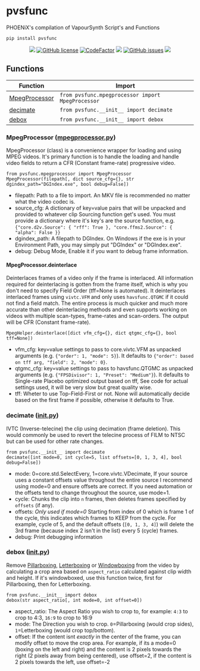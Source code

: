 # pvsfunc
PHOENiX's compilation of VapourSynth Script's and Functions

`pip install pvsfunc`

<p align="center">
<a href="https://python.org"><img src="https://img.shields.io/badge/python-3.6%2B-informational?style=flat-square" /></a>
<a href="https://github.com/rlaPHOENiX/pvsfunc/blob/master/LICENSE"><img alt="GitHub license" src="https://img.shields.io/github/license/rlaPHOENiX/pvsfunc?style=flat-square"></a>
<a href="https://www.codefactor.io/repository/github/rlaphoenix/pvsfunc"><img src="https://www.codefactor.io/repository/github/rlaphoenix/pvsfunc/badge" alt="CodeFactor" /></a>
<a href="https://www.codacy.com/manual/rlaPHOENiX/pvsfunc?utm_source=github.com&amp;utm_medium=referral&amp;utm_content=rlaPHOENiX/pvsfunc&amp;utm_campaign=Badge_Grade"><img src="https://api.codacy.com/project/badge/Grade/574e843d9e044dcbbc2743cd8092148a"/></a>
<a href="https://github.com/rlaPHOENiX/pvsfunc/issues"><img alt="GitHub issues" src="https://img.shields.io/github/issues/rlaPHOENiX/pvsfunc?style=flat-square"></a>
<a href="http://makeapullrequest.com"><img src="https://img.shields.io/badge/PRs-welcome-brightgreen.svg?style=flat-square"></a>
</p>

## Functions

| Function                                        | Import                                            |
|                                             --- | ---                                               |
| [MpegProcessor](#mpegprocessor-mpegprocessorpy) | `from pvsfunc.mpegprocessor import MpegProcessor` |
| [decimate](#decimate-initpy)                    | `from pvsfunc.__init__ import decimate`           |
| [debox](#debox-initpy)                          | `from pvsfunc.__init__ import debox`              |

### MpegProcessor ([mpegprocessor.py](/pvsfunc/mpegprocessor.py))
MpegProcessor (class) is a convenience wrapper for loading and using MPEG videos. It's primary function is to handle the loading and handle video fields to return a CFR (Constant frame-rate) progressive video.

`from pvsfunc.mpegprocessor import MpegProcessor`  
`MpegProcessor(filepath[, dict source_cfg={}, str dgindex_path="DGIndex.exe", bool debug=False])`
* filepath: Path to a file to import. An MKV file is recommended no matter what the video codec is.
* source_cfg: A dictionary of key=value pairs that will be unpacked and provided to whatever clip Sourcing function get's used. You must provide a dictionary where it's key's are the source function, e.g. `{"core.d2v.Source": { "rff": True }, "core.ffms2.Source": { "alpha": False }}`
* dgindex_path: A filepath to DGIndex. On Windows if the exe is in your Environment Path, you may simply put "DGIndex" or "DGIndex.exe".
* debug: Debug Mode, Enable it if you want to debug frame information.

#### MpegProcessor.deinterlace
Deinterlaces frames of a video only if the frame is interlaced. All information required for deinterlacing is gotten from the frame itself, which is why you don't need to specify Field Order (tff=None is automated). It deinterlaces interlaced frames using `vivtc.VFM` and only uses `havsfunc.QTGMC` if it could not find a field match. The entire process is much quicker and much more accurate than other deinterlacing methods and even supports working on videos with multiple scan-types, frame-rates and scan-orders. The output will be CFR (Constant frame-rate).

`MpegHelper.deinterlace([dict vfm_cfg={}, dict qtgmc_cfg={}, bool tff=None])`
* vfm_cfg: key=value settings to pass to core.vivtc.VFM as unpacked arguments (e.g. `{"order": 1, "mode": 5}`). It defaults to `{"order": based on tff arg, "field": 2, "mode": 0}`.
* qtgmc_cfg: key=value settings to pass to havsfunc.QTGMC as unpacked arguments (e.g. `{"FPSDivisor": 1, "Preset": "Medium"}`). It defaults to Single-rate Placebo optimized output based on tff, See code for actual settings used, it will be very slow but great quality wise.
* tff: Wheter to use Top-Field-First or not. None will automatically decide based on the first frame if possible, otherwise it defaults to True.

### decimate ([__init__.py](/pvsfunc/__init__.py))
IVTC (Inverse-telecine) the clip using decimation (frame deletion). This would commonly be used to revert the telecine process of FILM to NTSC but can be used for other rate changes.

`from pvsfunc.__init__ import decimate`  
`decimate([int mode=0, int cycle=5, list offsets=[0, 1, 3, 4], bool debug=False])`
* mode: 0=core.std.SelectEvery, 1=core.vivtc.VDecimate, If your source uses a constant offsets value throughout the entire source I recommend using mode=0 and ensure offsets are correct. If you need automation or the offsets tend to change throughout the source, use mode=1.
* cycle: Chunks the clip into `n` frames, then deletes frames specified by `offsets` (if any).
* offsets: *Only used if mode=0* Starting from index of 0 which is frame 1 of the cycle, this indicates which frames to KEEP from the cycle. For example, cycle of 5, and the default offsets (`[0, 1, 3, 4]`) will delete the 3rd frame (because index 2 isn't in the list) every 5 (cycle) frames.
* debug: Print debugging information

### debox ([__init__.py](/pvsfunc/__init__.py))
Remove [Pillarboxing](https://wikipedia.org/wiki/Pillarbox), [Letterboxing](https://wikipedia.org/wiki/Letterboxing_(filming)) or [Windowboxing](https://wikipedia.org/wiki/Windowbox_(filmmaking)) from the video by calculating a crop area based on `aspect_ratio` calculated against clip width and height. If it's windowboxed, use this function twice, first for Pillarboxing, then for Letterboxing.

`from pvsfunc.__init__ import debox`  
`debox(str aspect_ratio[, int mode=0, int offset=0])`
* aspect_ratio: The Aspect Ratio you wish to crop to, for example: `4:3` to crop to 4:3, `16:9` to crop to 16:9
* mode: The Direction you wish to crop. `0`=Pillarboxing (would crop sides), `1`=Letterboxing (would crop top/bottom).
* offset: If the content isnt *exactly* in the center of the frame, you can modify offset to move the crop area. For example, if its a mode=0 (boxing on the left and right) and the content is 2 pixels towards the right (2 pixels away from being centered), use offset=2, if the content is 2 pixels towards the left, use offset=-2
